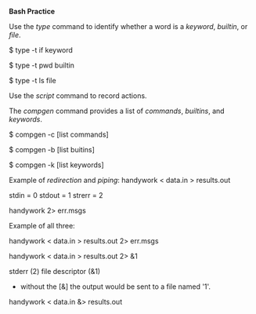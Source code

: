 
**Bash Practice**

Use the _type_ command to identify whether a word is a _keyword_, _builtin_, or _file_.

\$ type -t if
keyword

\$ type -t pwd
builtin

\$ type -t ls
file

Use the _script_ command to record actions.

The *compgen* command provides a list of *commands*, *builtins*, and *keywords*.

\$ compgen -c [list commands]

\$ compgen -b [list buitins]

\$ compgen -k [list keywords]


Example of *redirection* and *piping*:
handywork < data.in > results.out

stdin 	= 0
stdout 	= 1
strerr	= 2

handywork 2> err.msgs

Example of all three:

handywork < data.in > results.out 2> err.msgs

handywork < data.in > results.out 2> &1

stderr (2) 
file descriptor (&1) 
- without the [&] the output would be sent to a file named '1'.

handywork < data.in &> results.out



